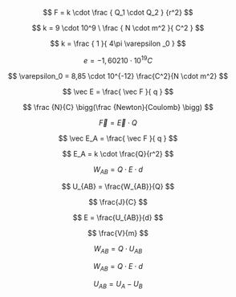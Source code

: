 $$ F = k \cdot \frac { Q_1 \cdot Q_2 } {r^2} $$

$$ k = 9 \cdot 10^9 \ \frac { N \cdot m^2 }{ C^2 } $$

$$ k = \frac { 1 }{ 4\pi \varepsilon _0 } $$

$$ e = -1,60210 \cdot 10^{19} C $$

$$ \varepsilon_0 = 8,85 \cdot 10^{-12} \frac{C^2}{N \cdot m^2} $$

$$ \vec E = \frac{ \vec F }{ q } $$

$$ \frac {N}{C} \bigg(\frac {Newton}{Coulomb} \bigg) $$

$$ \vec F = \vec E \cdot Q $$

$$ \vec E_A = \frac{ \vec F }{ q } $$

$$ E_A = k \cdot \frac{Q}{r^2} $$

$$ W_{AB} = Q \cdot E \cdot d $$

$$ U_{AB} = \frac{W_{AB}}{Q} $$

$$ \frac{J}{C} $$

$$ E = \frac{U_{AB}}{d} $$

$$ \frac{V}{m} $$

$$ W_{AB} = Q \cdot U_{AB} $$

$$ W_{AB} = Q \cdot E \cdot d $$

$$ U_{AB} = U_A - U_B $$

